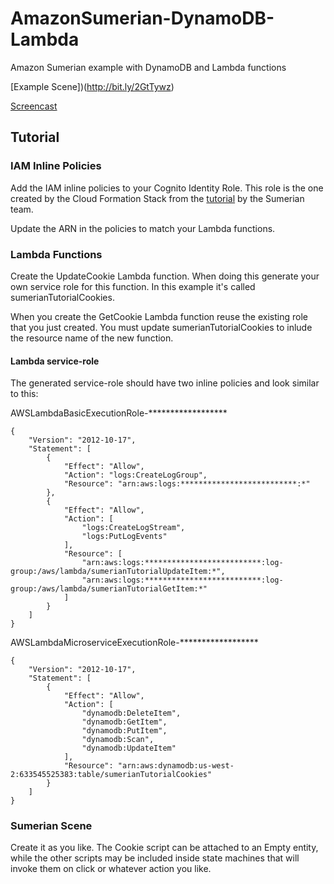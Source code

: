 # AmazonSumerian-DynamoDB-Lambda
Amazon Sumerian example with DynamoDB and Lambda functions

[Example Scene])(http://bit.ly/2GtTywz)

[Screencast]()

## Tutorial

### IAM Inline Policies

Add the IAM inline policies to your Cognito Identity Role.  This role is the one created by the Cloud Formation Stack from the [tutorial](https://docs.sumerian.amazonaws.com/tutorials/create/beginner/aws-setup/) by the Sumerian team.

Update the ARN in the policies to match your Lambda functions.

### Lambda Functions

Create the UpdateCookie Lambda function.  When doing this generate your own service role for this function.  In this example it's called sumerianTutorialCookies.

When you create the GetCookie Lambda function reuse the existing role that you just created.  You must update sumerianTutorialCookies to inlude the resource name of the new function.

#### Lambda service-role

The generated service-role should have two inline policies and look similar to this:

AWSLambdaBasicExecutionRole-******************
```
{
    "Version": "2012-10-17",
    "Statement": [
        {
            "Effect": "Allow",
            "Action": "logs:CreateLogGroup",
            "Resource": "arn:aws:logs:**************************:*"
        },
        {
            "Effect": "Allow",
            "Action": [
                "logs:CreateLogStream",
                "logs:PutLogEvents"
            ],
            "Resource": [
                "arn:aws:logs:**************************:log-group:/aws/lambda/sumerianTutorialUpdateItem:*",
                "arn:aws:logs:**************************:log-group:/aws/lambda/sumerianTutorialGetItem:*"
            ]
        }
    ]
}
```

AWSLambdaMicroserviceExecutionRole-******************
```
{
    "Version": "2012-10-17",
    "Statement": [
        {
            "Effect": "Allow",
            "Action": [
                "dynamodb:DeleteItem",
                "dynamodb:GetItem",
                "dynamodb:PutItem",
                "dynamodb:Scan",
                "dynamodb:UpdateItem"
            ],
            "Resource": "arn:aws:dynamodb:us-west-2:633545525383:table/sumerianTutorialCookies"
        }
    ]
}
```

### Sumerian Scene

Create it as you like.  The Cookie script can be attached to an Empty entity, while the other scripts may be included inside state machines that will invoke them on click or whatever action you like.